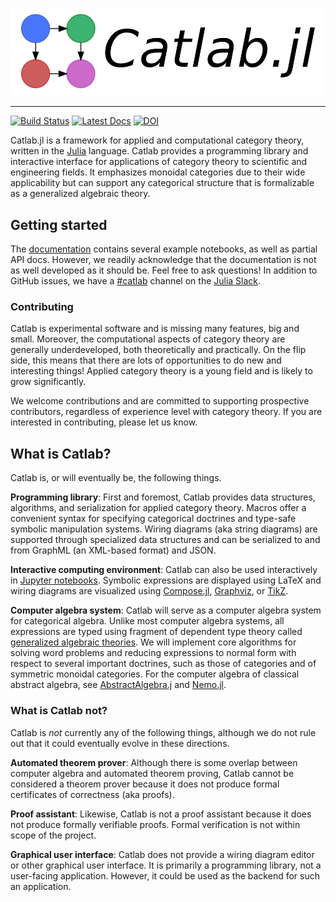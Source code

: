 ![Catlab.jl](docs/src/assets/full-logo.png)

---

[![Build Status](https://github.com/AlgebraicJulia/Catlab.jl/workflows/Tests/badge.svg)](https://github.com/AlgebraicJulia/Catlab.jl/actions?query=workflow%3ATests)
[![Latest Docs](https://img.shields.io/badge/docs-latest-blue.svg)](https://algebraicjulia.github.io/Catlab.jl/latest) [![DOI](https://zenodo.org/badge/DOI/10.5281/zenodo.598366.svg)](https://doi.org/10.5281/zenodo.598366)

Catlab.jl is a framework for applied and computational category theory, written
in the [Julia](https://julialang.org) language. Catlab provides a programming
library and interactive interface for applications of category theory to
scientific and engineering fields. It emphasizes monoidal categories due to
their wide applicability but can support any categorical structure that is
formalizable as a generalized algebraic theory.

## Getting started

The [documentation](https://algebraicjulia.github.io/Catlab.jl/latest) contains
several example notebooks, as well as partial API docs. However, we readily
acknowledge that the documentation is not as well developed as it should be.
Feel free to ask questions! In addition to GitHub issues, we have a
[#catlab](https://julialang.slack.com/archives/CQNUDDF5L) channel on the [Julia
Slack](https://slackinvite.julialang.org/).

### Contributing

Catlab is experimental software and is missing many features, big and small.
Moreover, the computational aspects of category theory are generally
underdeveloped, both theoretically and practically. On the flip side, this means
that there are lots of opportunities to do new and interesting things! Applied
category theory is a young field and is likely to grow significantly.

We welcome contributions and are committed to supporting prospective
contributors, regardless of experience level with category theory. If you are
interested in contributing, please let us know.

## What is Catlab?

Catlab is, or will eventually be, the following things.

**Programming library**: First and foremost, Catlab provides data structures,
algorithms, and serialization for applied category theory. Macros offer a
convenient syntax for specifying categorical doctrines and type-safe symbolic
manipulation systems. Wiring diagrams (aka string diagrams) are supported
through specialized data structures and can be serialized to and from GraphML
(an XML-based format) and JSON.

**Interactive computing environment**: Catlab can also be used interactively in
[Jupyter notebooks](http://jupyter.org). Symbolic expressions are displayed
using LaTeX and wiring diagrams are visualized using
[Compose.jl](https://github.com/GiovineItalia/Compose.jl),
[Graphviz](http://www.graphviz.org), or [TikZ](https://github.com/pgf-tikz/pgf).

**Computer algebra system**: Catlab will serve as a computer algebra system for
categorical algebra. Unlike most computer algebra systems, all expressions are
typed using fragment of dependent type theory called [generalized algebraic
theories](https://ncatlab.org/nlab/show/generalized+algebraic+theory). We will
implement core algorithms for solving word problems and reducing expressions to
normal form with respect to several important doctrines, such as those of
categories and of symmetric monoidal categories. For the computer algebra of
classical abstract algebra, see
[AbstractAlgebra.j](https://github.com/wbhart/AbstractAlgebra.jl) and
[Nemo.jl](https://github.com/wbhart/Nemo.jl).

### What is Catlab not?

Catlab is *not* currently any of the following things, although we do not rule
out that it could eventually evolve in these directions.

**Automated theorem prover**: Although there is some overlap between computer
algebra and automated theorem proving, Catlab cannot be considered a theorem
prover because it does not produce formal certificates of correctness
(aka proofs).

**Proof assistant**: Likewise, Catlab is not a proof assistant because it does
not produce formally verifiable proofs. Formal verification is not within scope
of the project.

**Graphical user interface**: Catlab does not provide a wiring diagram editor
or other graphical user interface. It is primarily a programming library, not a
user-facing application. However, it could be used as the backend for such an
application.
